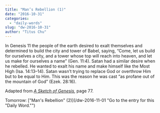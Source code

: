 ```yaml
---
title: "Man’s Rebellion (1)"
date: "2016-10-31"
categories: 
  - "daily-words"
slug: "dw-2016-10-31"
author: "Titus Chu"
---
```


In Genesis 11 the people of the earth desired to exalt themselves and determined to build the city and tower of Babel, saying, “Come, let us build for ourselves a city, and a tower whose top will reach into heaven, and let us make for ourselves a name” (Gen. 11:4). Satan had a similar desire when he rebelled. He wanted to exalt his name and make himself like the Most High (Isa. 14:13–14). Satan wasn’t trying to replace God or overthrow Him but to be equal to Him. This was the reason he was cast “as profane out of the mountain of God” (Ezek. 28:16).

Adapted from _[A Sketch of Genesis](/book-gen-sketch/ "Go to the listing for this book.")_, page 77.

Tomorrow: ["Man's Rebellion" (2)](/dw-2016-11-01 "Go to the entry for this "Daily Word."")
